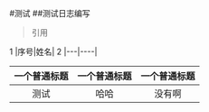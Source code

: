 #测试
##测试日志编写
> 引用

1 |序号|姓名|
2 |---|----|

| 一个普通标题 | 一个普通标题 | 一个普通标题 |
| :------:| :------: | :------: |
| 测试| 哈哈 | 没有啊 | 